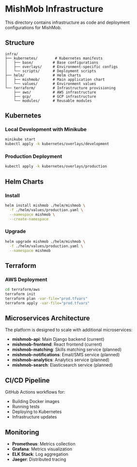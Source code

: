 # MishMob Infrastructure

This directory contains infrastructure as code and deployment configurations for MishMob.

## Structure

```
infra/
├── kubernetes/        # Kubernetes manifests
│   ├── base/         # Base configurations
│   ├── overlays/     # Environment-specific configs
│   └── scripts/      # Deployment scripts
├── helm/             # Helm charts
│   ├── mishmob/      # Main application chart
│   └── values/       # Environment values
└── terraform/        # Infrastructure provisioning
    ├── aws/          # AWS infrastructure
    ├── gcp/          # GCP infrastructure
    └── modules/      # Reusable modules
```

## Kubernetes

### Local Development with Minikube

```bash
minikube start
kubectl apply -k kubernetes/overlays/development
```

### Production Deployment

```bash
kubectl apply -k kubernetes/overlays/production
```

## Helm Charts

### Install

```bash
helm install mishmob ./helm/mishmob \
  -f ./helm/values/production.yaml \
  --namespace mishmob \
  --create-namespace
```

### Upgrade

```bash
helm upgrade mishmob ./helm/mishmob \
  -f ./helm/values/production.yaml \
  --namespace mishmob
```

## Terraform

### AWS Deployment

```bash
cd terraform/aws
terraform init
terraform plan -var-file="prod.tfvars"
terraform apply -var-file="prod.tfvars"
```

## Microservices Architecture

The platform is designed to scale with additional microservices:

- **mishmob-api**: Main Django backend (current)
- **mishmob-frontend**: React frontend (current)
- **mishmob-matching**: Skills matching service (planned)
- **mishmob-notifications**: Email/SMS service (planned)
- **mishmob-analytics**: Analytics service (planned)
- **mishmob-search**: Elasticsearch service (planned)

## CI/CD Pipeline

GitHub Actions workflows for:
- Building Docker images
- Running tests
- Deploying to Kubernetes
- Infrastructure updates

## Monitoring

- **Prometheus**: Metrics collection
- **Grafana**: Metrics visualization
- **ELK Stack**: Log aggregation
- **Jaeger**: Distributed tracing